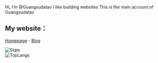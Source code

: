Hi, I’m @Guangsudalao
I like building websites
This is the main account of Guangsudalao

## My website：

[Homepage](https://www.dlya.top) - [Blog](https://blog.dlya.top)


![Stats](https://github-readme-stats.vercel.app/api?username=guangsudalao&show_icons=true&theme=ocean_dark)  
![TopLangs](https://github-readme-stats.vercel.app/api/top-langs?username=guangsudalao&layout=compact&show_icons=true&theme=ocean_dark)
